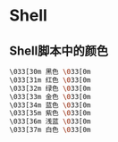 # Shell

## Shell脚本中的颜色
```bash
\033[30m 黑色 \033[0m
\033[31m 红色 \033[0m
\033[32m 绿色 \033[0m
\033[33m 金色 \033[0m
\033[34m 蓝色 \033[0m
\033[35m 紫色 \033[0m
\033[36m 浅蓝 \033[0m
\033[37m 白色 \033[0m
```